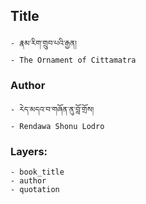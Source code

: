 ## Title
	- རྣམ་རིག་གྲུབ་པའི་རྒྱན།
	- The Ornament of Cittamatra

### Author
	- རེད་མདའ་བ་གཞོན་ནུ་བློ་གྲོས།
	- Rendawa Shonu Lodro

### Layers:
	- book_title
	- author
	- quotation
